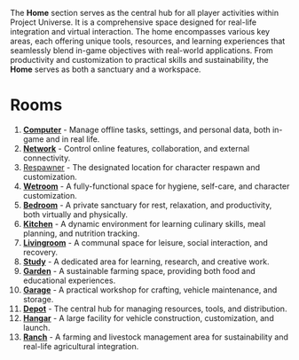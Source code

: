 The **Home** section serves as the central hub for all player activities within Project Universe. It is a comprehensive space designed for real-life integration and virtual interaction. The home encompasses various key areas, each offering unique tools, resources, and learning experiences that seamlessly blend in-game objectives with real-world applications. From productivity and customization to practical skills and sustainability, the **Home** serves as both a sanctuary and a workspace.

# Rooms

1. **[Computer](01-Computer.md)** - Manage offline tasks, settings, and personal data, both in-game and in real life.
2. **[Network](02-Network.md)** - Control online features, collaboration, and external connectivity.
3. [Respawner](03-Respawner.md) - The designated location for character respawn and customization.
4. **[Wetroom](04-Wetroom.md)** - A fully-functional space for hygiene, self-care, and character customization.
5. **[Bedroom](05-Bedroom.md)** - A private sanctuary for rest, relaxation, and productivity, both virtually and physically.
6. **[Kitchen](06-Kitchen.md)** - A dynamic environment for learning culinary skills, meal planning, and nutrition tracking.
7. **[Livingroom](07-Livingroom.md)** - A communal space for leisure, social interaction, and recovery.
8. **[Study](08-Study.md)** - A dedicated area for learning, research, and creative work.
9. **[Garden](09-Garden.md)** - A sustainable farming space, providing both food and educational experiences.
10. **[Garage](10-Garage.md)** - A practical workshop for crafting, vehicle maintenance, and storage.
11. **[Depot](11-Depot.md)** - The central hub for managing resources, tools, and distribution.
12. **[Hangar](12-Hangar.md)** - A large facility for vehicle construction, customization, and launch.
13. **[Ranch](13-Ranch.md)** - A farming and livestock management area for sustainability and real-life agricultural integration.
